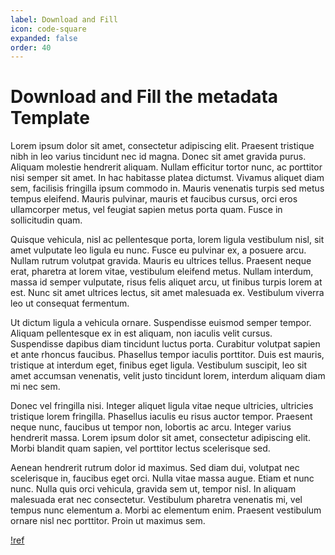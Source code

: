 ```yaml
---
label: Download and Fill
icon: code-square
expanded: false
order: 40
---
```

# Download and Fill the metadata Template

Lorem ipsum dolor sit amet, consectetur adipiscing elit. Praesent tristique nibh in leo varius tincidunt nec id magna. Donec sit amet gravida purus. Aliquam molestie hendrerit aliquam. Nullam efficitur tortor nunc, ac porttitor nisi semper sit amet. In hac habitasse platea dictumst. Vivamus aliquet diam sem, facilisis fringilla ipsum commodo in. Mauris venenatis turpis sed metus tempus eleifend. Mauris pulvinar, mauris et faucibus cursus, orci eros ullamcorper metus, vel feugiat sapien metus porta quam. Fusce in sollicitudin quam.

Quisque vehicula, nisl ac pellentesque porta, lorem ligula vestibulum nisl, sit amet vulputate leo ligula eu nunc. Fusce eu pulvinar ex, a posuere arcu. Nullam rutrum volutpat gravida. Mauris eu ultrices tellus. Praesent neque erat, pharetra at lorem vitae, vestibulum eleifend metus. Nullam interdum, massa id semper vulputate, risus felis aliquet arcu, ut finibus turpis lorem at est. Nunc sit amet ultrices lectus, sit amet malesuada ex. Vestibulum viverra leo ut consequat fermentum.

Ut dictum ligula a vehicula ornare. Suspendisse euismod semper tempor. Aliquam pellentesque ex in est aliquam, non iaculis velit cursus. Suspendisse dapibus diam tincidunt luctus porta. Curabitur volutpat sapien et ante rhoncus faucibus. Phasellus tempor iaculis porttitor. Duis est mauris, tristique at interdum eget, finibus eget ligula. Vestibulum suscipit, leo sit amet accumsan venenatis, velit justo tincidunt lorem, interdum aliquam diam mi nec sem.

Donec vel fringilla nisi. Integer aliquet ligula vitae neque ultricies, ultricies tristique lorem fringilla. Phasellus iaculis eu risus auctor tempor. Praesent neque nunc, faucibus ut tempor non, lobortis ac arcu. Integer varius hendrerit massa. Lorem ipsum dolor sit amet, consectetur adipiscing elit. Morbi blandit quam sapien, vel porttitor lectus scelerisque sed.

Aenean hendrerit rutrum dolor id maximus. Sed diam dui, volutpat nec scelerisque in, faucibus eget orci. Nulla vitae massa augue. Etiam et nunc nunc. Nulla quis orci vehicula, gravida sem ut, tempor nisl. In aliquam malesuada erat nec consectetur. Vestibulum pharetra venenatis mi, vel tempus nunc elementum a. Morbi ac elementum enim. Praesent vestibulum ornare nisl nec porttitor. Proin ut maximus sem.

[!ref](/submit_research_data/name.md)


